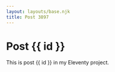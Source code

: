 ```yaml
---
layout: layouts/base.njk
title: Post 3897
---
```


# Post {{ id }}

This is post {{ id }} in my Eleventy project.
